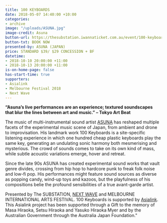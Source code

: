 ```yaml
---
title: 100 KEYBOARDS
date: 2018-05-07 14:40:00 +10:00
categories:
- archive
image: "/uploads/ASUNA.jpg"
image-credit: Asuna
button-url: https://thesubstation.iwannaticket.com.au/event/100-keyboards-MTUyNzQ
button-txt: BOOK NOW
presented-by: ASUNA (JAPAN)
price: STANDARD $39/ $29 CONCESSION + BF
datetime:
- 2018-10-10 20:00:00 +11:00
- 2018-10-13 20:00:00 +11:00
is-on-home-page: false
has-start-time: true
supporters:
- Asialink
- Melbourne Festival 2018
- Next Wave
---
```


**“Asuna’s live performances are an experience; textured soundscapes that blur the lines between art and music.”
– Tokyo Art Beat**

The music of multi-instrumental sound artist [ASUNA](https://sites.google.com/site/aaaaasunaaaaa/) has reshaped multiple facets of the experimental music scene of Japan, from ambient and drone to improvisation. His landmark work 100 Keyboards is a site-specific listening experience in which one hundred cheap plastic keyboards play the same key, generating an undulating sonic harmony both mesmerising and mysterious. The crowd of sounds comes to take on its own kind of mass, while subtle acoustic variations emerge, hover and retreat.

Since the late 90s ASUNA has created experimental sound works that vault genre divides, crossing from hip hop to hardcore punk to freak folk noise and low-fi pop. His performances might feature sound sources as diverse as popping candy, wind-up toys and kazoos, but the playfulness of his compositions belie the profound sensibilities of a true avant-garde artist. 

Presented by The SUBSTATION, [NEXT WAVE](http://nextwave.org.au) and MELBOURNE INTERNATIONAL ARTS FESTIVAL. 100 Keyboards is supported by [Asialink](https://asialink.unimelb.edu.au/home). This Asialink project has been supported through a Gift to the memory of Masa Hiraoka, Setsu Hiraoka and Yasuko Hiraoka Myer and by the Australian Government through the Australia Japan Foundation."

